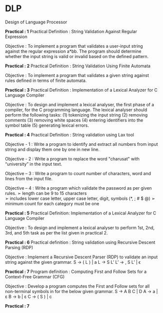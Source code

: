 # DLP
Design of Language Processor

**Practical : 1**
Practical Definition :
String Validation Against Regular Expression 

Objective :
To implement a program that validates a user-input string against the regular expression a*bb. The program should determine whether the input string is valid or invalid based on the defined pattern. 

**Practical : 2**
Practical Definition :
String Validation Using Finite Automata 
 
Objective :
To implement a program that validates a given string against rules defined in terms of finite automata.

**Practical : 3**
Practical Definition :
Implementation of a Lexical Analyzer for C Language Compiler 
 
Objective :
To design and implement a lexical analyser, the first phase of a compiler, for the C programming language. The lexical analyser should perform the following tasks: (1) tokenizing the input string (2) removing comments (3) removing white spaces (4) entering identifiers into the symbol table (5) generating lexical errors. 

**Practical : 4**
Practical Definition :
String validation using Lax tool 
 
Objective - 1 :
Write a program to identify and extract all numbers from input string and display them one by one in new line. 
 
Objective - 2 :
Write a program to replace the word "charusat" with “university” in the input text. 

Objective – 3 :
Write a program to count number of characters, word and lines from the input file. 

 Objective – 4 :
Write a program which validate the password as per given rules. 
➢ length can be 9 to 15 characters  
➢ includes lower case letter, upper case letter, digit, symbols (*, ; # $ @) 
➢ minimum count for each category must be one 

**Practical : 5**
Practical Definition: 
Implementation of a Lexical Analyzer for C Language Compiler 
 
Objective :
To design and implement a lexical analyser to perform 1st, 2nd, 3rd, and 5th task as per the list given in practical 2. 

**Practical : 6**
Practical definition :
String validation using Recursive Descent Parsing (RDP) 
 
Objective :
Implement a Recursive Descent Parser (RDP) to validate an input string against the given grammar. 
S → ( L ) | a 
L → S L’ 
L’ → , S L’ | ϵ 

**Practical : 7**
Program definition :
Computing First and Follow Sets for a Context-Free Grammar (CFG) 
 
Objective :
Develop a program computes the First and Follow sets for all non-terminal symbols in for the below given grammar. 
S → A B C | D 
A → a | ε 
B → b | ε 
C → ( S ) | c 

**Practical : 7**

